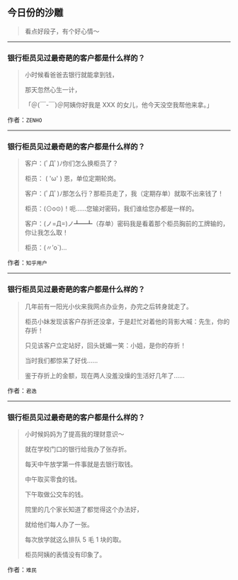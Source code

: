 ## 今日份的沙雕

> 看点好段子，有个好心情～


 
---

### 银行柜员见过最奇葩的客户都是什么样的？

> 小时候看爸爸去银行就能拿到钱，
> 
> 那天忽然心生一计，
> 
> 「＠(￣-￣)＠阿姨你好我是 XXX 的女儿，他今天没空我帮他来拿。」


作者：`ZENHO`

---

### 银行柜员见过最奇葩的客户都是什么样的？

> 客户：(ﾟДﾟ)ﾉ你们怎么换柜员了？
> 
> 柜员： ( 'ω' ) 恩，单位定期轮岗。
> 
> 客户：(ﾟДﾟ)ﾉ那怎么行？那柜员走了，我（定期存单）就取不出来钱了！
> 
> 柜员：(⊙o⊙)！呃……您输对密码，我们谁给您办都是一样的。
> 
> 客户：(ノ=Д=)ノ┻━┻（存单）密码我是看着那个柜员胸前的工牌输的，你让我怎么取！
> 
> 柜员：(〃′o`)…


作者：`知乎用户`

---

### 银行柜员见过最奇葩的客户都是什么样的？

> 几年前有一阳光小伙来我网点办业务，办完之后转身就走了。
> 
> 柜员小妹发现该客户存折还没拿，于是赶忙对着他的背影大喊：先生，你的存折！
> 
> 只见该客户立定站好，回头妩媚一笑：小姐，是你的存折！
> 
> 当时我们都惊呆了好伐……
> 
> 鉴于存折上的金额，现在两人没羞没燥的生活好几年了……


作者：`君逸`

---

### 银行柜员见过最奇葩的客户都是什么样的？

> 小时候妈妈为了提高我的理财意识～
> 
> 就在学校门口的银行给我办了张存折。
> 
> 每天中午放学第一件事就是去银行取钱。
> 
> 中午取买零食的钱。
> 
> 下午取做公交车的钱。
> 
> 院里的几个家长知道了都觉得这个办法好，
> 
> 就给他们每人办了一张。
> 
> 每次放学就这么排队 5 毛 1 块的取。
> 
> 柜员阿姨的表情没有印象了。


作者：`难民`